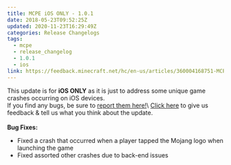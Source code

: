 ```yaml
---
title: MCPE iOS ONLY - 1.0.1
date: 2018-05-23T09:52:25Z
updated: 2020-11-23T16:29:49Z
categories: Release Changelogs
tags:
  - mcpe
  - release_changelog
  - 1.0.1
  - ios
link: https://feedback.minecraft.net/hc/en-us/articles/360004168751-MCPE-iOS-ONLY-1-0-1
---
```


This update is for **iOS ONLY** as it is just to address some unique game crashes occurring on iOS devices.\
If you find any bugs, be sure to [report them here!](http://bugs.mojang.com/ "Link: http://bugs.mojang.com")\
[Click here](http://feedback.minecraft.net/ "Link: http://feedback.minecraft.net") to give us feedback & tell us what you think about the update.\
\
**Bug Fixes:**

-   Fixed a crash that occurred when a player tapped the Mojang logo when launching the game
-   Fixed assorted other crashes due to back-end issues

<div>

 

</div>
